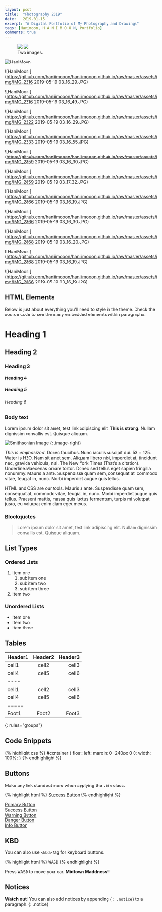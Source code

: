 ```yaml
---
layout: post
title:  "Photography 2019"
date:   2019-01-15
excerpt: "A Digital Portfolio of My Photography and Drawings"
tags: [Hanimoon, H A N I M O O N, Portfolio]
comments: true
---
```


<figure class="half">
	<a href="https://github.com/haniiimooon/haniiimooon.github.io/raw/master/assets/img/IMG_2032.JPG"><img src="https://github.com/haniiimooon/haniiimooon.github.io/raw/master/assets/img/IMG_2032.JPG"></a>
	<a href="http://placehold.it/1200x600.jpeg"><img src="http://placehold.it/600x300.jpg"></a>
	<figcaption>Two images.</figcaption>
</figure>


![HaniMoon ](https://github.com/haniiimooon/haniiimooon.github.io/raw/master/assets/img/IMG_2032.JPG) 

![HaniMoon ](https://github.com/haniiimooon/haniiimooon.github.io/raw/master/assets/img/IMG_2216 2019-05-19 03_16_29.JPG) 


![HaniMoon ](https://github.com/haniiimooon/haniiimooon.github.io/raw/master/assets/img/IMG_2216 2019-05-19 03_16_49.JPG) 

![HaniMoon ](https://github.com/haniiimooon/haniiimooon.github.io/raw/master/assets/img/IMG_2222 2019-05-19 03_16_29.JPG) 

![HaniMoon ](https://github.com/haniiimooon/haniiimooon.github.io/raw/master/assets/img/IMG_2233 2019-05-19 03_16_55.JPG) 

![HaniMoon ](https://github.com/haniiimooon/haniiimooon.github.io/raw/master/assets/img/IMG_2859 2019-05-19 03_16_30.JPG) 

![HaniMoon ](https://github.com/haniiimooon/haniiimooon.github.io/raw/master/assets/img/IMG_2859 2019-05-19 03_17_32.JPG) 

![HaniMoon ](https://github.com/haniiimooon/haniiimooon.github.io/raw/master/assets/img/IMG_2866 2019-05-19 03_16_19.JPG) 

![HaniMoon ](https://github.com/haniiimooon/haniiimooon.github.io/raw/master/assets/img/IMG_2866 2019-05-19 03_16_30.JPG) 

![HaniMoon ](https://github.com/haniiimooon/haniiimooon.github.io/raw/master/assets/img/IMG_2868 2019-05-19 03_16_20.JPG) 

![HaniMoon ](https://github.com/haniiimooon/haniiimooon.github.io/raw/master/assets/img/IMG_2868 2019-05-19 03_16_19.JPG) 

![HaniMoon ](https://github.com/haniiimooon/haniiimooon.github.io/raw/master/assets/img/IMG_2866 2019-05-19 03_16_19.JPG) 




## HTML Elements

Below is just about everything you'll need to style in the theme. Check the source code to see the many embedded elements within paragraphs.

# Heading 1

## Heading 2

### Heading 3

#### Heading 4

##### Heading 5

###### Heading 6

### Body text

Lorem ipsum dolor sit amet, test link adipiscing elit. **This is strong**. Nullam dignissim convallis est. Quisque aliquam.

![Smithsonian Image](https://mmistakes.github.io/minimal-mistakes/images/3953273590_704e3899d5_m.jpg)
{: .image-right}

*This is emphasized*. Donec faucibus. Nunc iaculis suscipit dui. 53 = 125. Water is H2O. Nam sit amet sem. Aliquam libero nisi, imperdiet at, tincidunt nec, gravida vehicula, nisl. The New York Times (That’s a citation). Underline.Maecenas ornare tortor. Donec sed tellus eget sapien fringilla nonummy. Mauris a ante. Suspendisse quam sem, consequat at, commodo vitae, feugiat in, nunc. Morbi imperdiet augue quis tellus.

HTML and CSS are our tools. Mauris a ante. Suspendisse quam sem, consequat at, commodo vitae, feugiat in, nunc. Morbi imperdiet augue quis tellus. Praesent mattis, massa quis luctus fermentum, turpis mi volutpat justo, eu volutpat enim diam eget metus.

### Blockquotes

> Lorem ipsum dolor sit amet, test link adipiscing elit. Nullam dignissim convallis est. Quisque aliquam.

## List Types

### Ordered Lists

1. Item one
   1. sub item one
   2. sub item two
   3. sub item three
2. Item two

### Unordered Lists

* Item one
* Item two
* Item three

## Tables

| Header1 | Header2 | Header3 |
|:--------|:-------:|--------:|
| cell1   | cell2   | cell3   |
| cell4   | cell5   | cell6   |
|----
| cell1   | cell2   | cell3   |
| cell4   | cell5   | cell6   |
|=====
| Foot1   | Foot2   | Foot3
{: rules="groups"}

## Code Snippets

{% highlight css %}
#container {
  float: left;
  margin: 0 -240px 0 0;
  width: 100%;
}
{% endhighlight %}

## Buttons

Make any link standout more when applying the `.btn` class.

{% highlight html %}
<a href="#" class="btn btn-success">Success Button</a>
{% endhighlight %}

<div markdown="0"><a href="#" class="btn">Primary Button</a></div>
<div markdown="0"><a href="#" class="btn btn-success">Success Button</a></div>
<div markdown="0"><a href="#" class="btn btn-warning">Warning Button</a></div>
<div markdown="0"><a href="#" class="btn btn-danger">Danger Button</a></div>
<div markdown="0"><a href="#" class="btn btn-info">Info Button</a></div>

## KBD

You can also use `<kbd>` tag for keyboard buttons.

{% highlight html %}
<kbd>W</kbd><kbd>A</kbd><kbd>S</kbd><kbd>D</kbd>
{% endhighlight %}

Press <kbd>W</kbd><kbd>A</kbd><kbd>S</kbd><kbd>D</kbd> to move your car. **Midtown Maddness!!**

## Notices

**Watch out!** You can also add notices by appending `{: .notice}` to a paragraph.
{: .notice}
